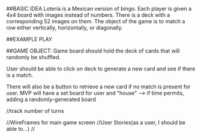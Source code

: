 ##BASIC IDEA
Lotería is a Mexican version of bingo. Each player is given a 4x4 board with images instead of numbers. There is a deck with a corresponding 52 images on them. The object of the game is to match a row either vertically, horizontally, or diagonally. 

##EXAMPLE PLAY

##GAME OBJECT:
Game board should hold the deck of cards that will randomly be shuffled. 

User should be able to click on deck to generate a new card and see if there is a match. 

There will also be a button to retrieve a new card if no match is present for user.
MVP will have a set board for user and "house"
	--> if time permits, adding a randomly-generated board


//track number of turns



//WireFrames for main game screen
//User Stories(as a user, I should be able to...)
//


